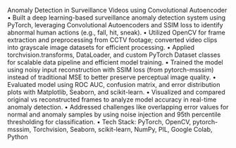 Anomaly Detection in Surveillance Videos using Convolutional Autoencoder
•	Built a deep learning-based surveillance anomaly detection system using PyTorch, leveraging Convolutional Autoencoders and SSIM loss to identify abnormal human actions (e.g., fall, hit, sneak).
•	Utilized OpenCV for frame extraction and preprocessing from CCTV footage; converted video clips into grayscale image datasets for efficient processing.
•	Applied torchvision.transforms, DataLoader, and custom PyTorch Dataset classes for scalable data pipeline and efficient model training.
•	Trained the model using noisy input reconstruction with SSIM loss (from pytorch-msssim) instead of traditional MSE to better preserve perceptual image quality.
•	Evaluated model using ROC AUC, confusion matrix, and error distribution plots with Matplotlib, Seaborn, and scikit-learn.
•	Visualized and compared original vs reconstructed frames to analyze model accuracy in real-time anomaly detection.
•	Addressed challenges like overlapping error values for normal and anomaly samples by using noise injection and 95th percentile thresholding for classification.
•	Tech Stack: PyTorch, OpenCV, pytorch-msssim, Torchvision,  Seaborn, scikit-learn, NumPy, PIL, Google Colab, Python
